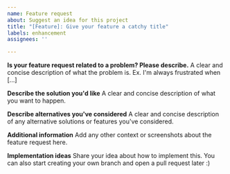 ```yaml
---
name: Feature request
about: Suggest an idea for this project
title: "[Feature]: Give your feature a catchy title"
labels: enhancement
assignees: ''

---
```


**Is your feature request related to a problem? Please describe.**
A clear and concise description of what the problem is. Ex. I'm always frustrated when [...]

**Describe the solution you'd like**
A clear and concise description of what you want to happen.

**Describe alternatives you've considered**
A clear and concise description of any alternative solutions or features you've considered.

**Additional information**
Add any other context or screenshots about the feature request here.

**Implementation ideas**
Share your idea about how to implement this. You can also start creating your own branch and open a pull request later :)
